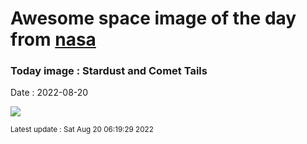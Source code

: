 
# Awesome space image of the day from [nasa](https://api.nasa.gov/)

### Today image : Stardust and Comet Tails

Date : 2022-08-20


![](https://apod.nasa.gov/apod/image/2208/C2017K2_220818_1050.jpg)

<small>Latest update : Sat Aug 20 06:19:29 2022</small>


